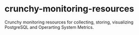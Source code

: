 # crunchy-monitoring-resources
Crunchy monitoring resources for collecting, storing, visualizing PostgreSQL and Operarting System Metrics.

